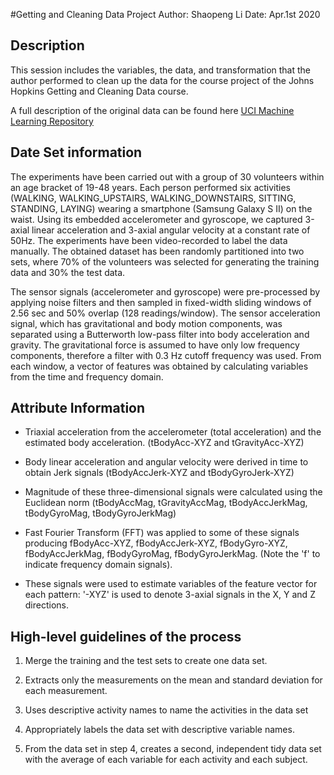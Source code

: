 #Getting and Cleaning Data Project
Author: Shaopeng Li
Date: Apr.1st  2020

## Description
This session includes the variables, the data, and transformation that the author performed to clean up the data for the course project of the Johns Hopkins Getting and Cleaning Data course.

A full description of the original data can be found here [UCI Machine Learning Repository](http://archive.ics.uci.edu/ml/datasets/Human+Activity+Recognition+Using+Smartphones)

## Date Set information
The experiments have been carried out with a group of 30 volunteers within an age bracket of 19-48 years. Each person performed six activities (WALKING, WALKING_UPSTAIRS, WALKING_DOWNSTAIRS, SITTING, STANDING, LAYING) wearing a smartphone (Samsung Galaxy S II) on the waist. Using its embedded accelerometer and gyroscope, we captured 3-axial linear acceleration and 3-axial angular velocity at a constant rate of 50Hz. The experiments have been video-recorded to label the data manually. The obtained dataset has been randomly partitioned into two sets, where 70% of the volunteers was selected for generating the training data and 30% the test data. 

The sensor signals (accelerometer and gyroscope) were pre-processed by applying noise filters and then sampled in fixed-width sliding windows of 2.56 sec and 50% overlap (128 readings/window). The sensor acceleration signal, which has gravitational and body motion components, was separated using a Butterworth low-pass filter into body acceleration and gravity. The gravitational force is assumed to have only low frequency components, therefore a filter with 0.3 Hz cutoff frequency was used. From each window, a vector of features was obtained by calculating variables from the time and frequency domain.

## Attribute Information
- Triaxial acceleration from the accelerometer (total acceleration) and the estimated body acceleration. (tBodyAcc-XYZ and tGravityAcc-XYZ)

- Body linear acceleration and angular velocity were derived in time to obtain Jerk signals (tBodyAccJerk-XYZ and tBodyGyroJerk-XYZ)

- Magnitude of these three-dimensional signals were calculated using the Euclidean norm (tBodyAccMag, tGravityAccMag, tBodyAccJerkMag, tBodyGyroMag, tBodyGyroJerkMag)

- Fast Fourier Transform (FFT) was applied to some of these signals producing fBodyAcc-XYZ, fBodyAccJerk-XYZ, fBodyGyro-XYZ, fBodyAccJerkMag, fBodyGyroMag, fBodyGyroJerkMag. (Note the 'f' to indicate frequency domain signals). 

- These signals were used to estimate variables of the feature vector for each pattern: '-XYZ' is used to denote 3-axial signals in the X, Y and Z directions. 


## High-level guidelines of the process
1. Merge the training and the test sets to create one data set.

2. Extracts only the measurements on the mean and standard deviation for each measurement.

3. Uses descriptive activity names to name the activities in the data set

4. Appropriately labels the data set with descriptive variable names.

5. From the data set in step 4, creates a second, independent tidy data set with the average of each variable for each activity and each subject.




